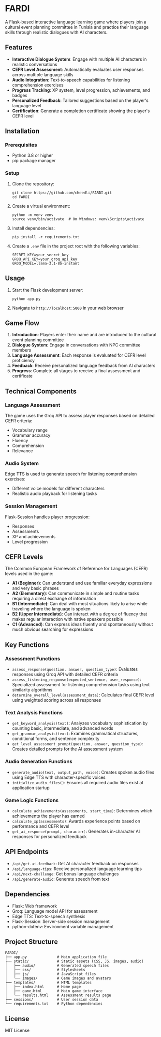 # FARDI

A Flask-based interactive language learning game where players join a cultural event planning committee in Tunisia and practice their language skills through realistic dialogues with AI characters.

## Features

- **Interactive Dialogue System**: Engage with multiple AI characters in realistic conversations
- **CEFR Level Assessment**: Automatically evaluates user responses across multiple language skills
- **Audio Integration**: Text-to-speech capabilities for listening comprehension exercises
- **Progress Tracking**: XP system, level progression, achievements, and badges
- **Personalized Feedback**: Tailored suggestions based on the player's language level
- **Certification**: Generate a completion certificate showing the player's CEFR level

## Installation

### Prerequisites

- Python 3.8 or higher
- pip package manager

### Setup

1. Clone the repository:
   ```
   git clone https://github.com/cheedli/FARDI.git
   cd FARDI
   ```

2. Create a virtual environment:
   ```
   python -m venv venv
   source venv/bin/activate  # On Windows: venv\Scripts\activate
   ```

3. Install dependencies:
   ```
   pip install -r requirements.txt
   ```

4. Create a `.env` file in the project root with the following variables:
   ```
   SECRET_KEY=your_secret_key
   GROQ_API_KEY=your_groq_api_key
   GROQ_MODEL=llama-3.1-8b-instant
   ```

## Usage

1. Start the Flask development server:
   ```
   python app.py
   ```

2. Navigate to `http://localhost:5000` in your web browser

## Game Flow

1. **Introduction**: Players enter their name and are introduced to the cultural event planning committee
2. **Dialogue System**: Engage in conversations with NPC committee members
3. **Language Assessment**: Each response is evaluated for CEFR level proficiency
4. **Feedback**: Receive personalized language feedback from AI characters
5. **Progress**: Complete all stages to receive a final assessment and certificate

## Technical Components

### Language Assessment

The game uses the Groq API to assess player responses based on detailed CEFR criteria:
- Vocabulary range
- Grammar accuracy
- Fluency
- Comprehension
- Relevance

### Audio System

Edge TTS is used to generate speech for listening comprehension exercises:
- Different voice models for different characters
- Realistic audio playback for listening tasks

### Session Management

Flask-Session handles player progression:
- Responses
- Assessments
- XP and achievements
- Level progression

## CEFR Levels

The Common European Framework of Reference for Languages (CEFR) levels used in the game:

- **A1 (Beginner)**: Can understand and use familiar everyday expressions and very basic phrases
- **A2 (Elementary)**: Can communicate in simple and routine tasks requiring a direct exchange of information
- **B1 (Intermediate)**: Can deal with most situations likely to arise while traveling where the language is spoken
- **B2 (Upper Intermediate)**: Can interact with a degree of fluency that makes regular interaction with native speakers possible
- **C1 (Advanced)**: Can express ideas fluently and spontaneously without much obvious searching for expressions

## Key Functions

### Assessment Functions
- `assess_response(question, answer, question_type)`: Evaluates responses using Groq API with detailed CEFR criteria
- `assess_listening_response(expected_sentence, user_response)`: Specialized assessment for listening comprehension tasks using text similarity algorithms
- `determine_overall_level(assessment_data)`: Calculates final CEFR level using weighted scoring across all responses

### Text Analysis Functions
- `get_keyword_analysis(text)`: Analyzes vocabulary sophistication by counting basic, intermediate, and advanced words
- `get_grammar_analysis(text)`: Examines grammatical structures, conditional forms, and sentence complexity
- `get_level_assessment_prompt(question, answer, question_type)`: Creates detailed prompts for the AI assessment system

### Audio Generation Functions
- `generate_audio(text, output_path, voice)`: Creates spoken audio files using Edge TTS with character-specific voices
- `initialize_audio_files()`: Ensures all required audio files exist at application startup

### Game Logic Functions
- `calculate_achievements(assessments, start_time)`: Determines which achievements the player has earned
- `calculate_xp(assessments)`: Awards experience points based on performance and CEFR level
- `get_ai_response(prompt, character)`: Generates in-character AI responses for personalized feedback

## API Endpoints

- `/api/get-ai-feedback`: Get AI character feedback on responses
- `/api/language-tips`: Receive personalized language learning tips
- `/api/next-challenge`: Get bonus language challenges
- `/api/generate-audio`: Generate speech from text

## Dependencies

- Flask: Web framework
- Groq: Language model API for assessment
- Edge TTS: Text-to-speech synthesis
- Flask-Session: Server-side session management
- python-dotenv: Environment variable management

## Project Structure

```
FARDI/
├── app.py              # Main application file
├── static/             # Static assets (CSS, JS, images, audio)
│   ├── audio/          # Generated speech files
│   ├── css/            # Stylesheets
│   ├── js/             # JavaScript files
│   └── images/         # Game images and avatars
├── templates/          # HTML templates
│   ├── index.html      # Home page
│   ├── game.html       # Main game interface
│   └── results.html    # Assessment results page
├── sessions/           # User session data
└── requirements.txt    # Python dependencies
```

## License

MIT License